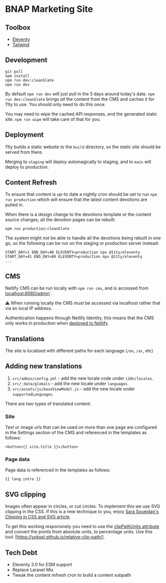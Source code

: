# BNAP Marketing Site

## Toolbox

- [Eleventy](https://11ty.dev)
- [Tailwind](https://tailwindcss.com)

## Development

```
git pull
npm install
npm run dev:cleanSlate
npm run dev
```

By default `npm run dev` will just pull in the 5 days around today's date.
`npm run dev:cleanSlate` brings _all_ the content from the CMS and caches it for 11ty to
use. You should only need to do this once.

You may need to wipe the cached API responses, and the generated static site.
`npm run wipe` will take care of that for you.

## Deployment

11ty builds a static website to the `build` directory, so the static site should be served
from there.

Merging to `staging` will deploy automagically to staging, and to `main` will deploy to
production.

## Content Refresh

To ensure that content is up-to date a nightly cron should be set to run
`npm run production` which will ensure that the latest content devotions are pulled in.

When there is a design change to the devotions template or the content source changes, all
the devotion pages can be rebuilt:

```
npm run production:cleanSlate
```

The system might not be able to handle all the devotions being rebuilt in one go, so the
following can be run on the staging or production server instead:

```
START_DAY=1 END_DAY=40 ELEVENTY=production npx @11ty/eleventy
START_DAY=41 END_DAY=80 ELEVENTY=production npx @11ty/eleventy
...
```

## CMS

Netlify CMS can be run locally with `npm run cms`, and is accessed from
[localhost:8080/admin](http://localhost:8080/admin)`.

⚠️ When running locally the CMS _must_ be accessed via localhost rather that via an local
IP address.

Authentication happens through Netlify Identity, this means that the CMS only works in
production when [deployed to Netlify](https://bioy-marketing.netlify.app/).

## Translations

The site is localised with different paths for each language (`/en`, `/ar`, etc)

## Adding new translations

1. `src/admin/config.yml` - add the new locale code under `i18n/locales`.
2. `src/_data/globals` - add the new locale under `languages`.
3. `src/assets/js/baseViewModel.js` - add the new locale under `supportedLanguages`.

There are two types of translated content:

### Site

Text or image urls that can be used on more than one page are configured in the Settings
section of the CMS and referenced in the templates as follows:

```
<button>{{ site.title }}</button>
```

### Page data

Page data is referenced in the templates as follows:

```
{{ lang.intro }}
```

## SVG clipping

Images often appear in circles, or cut circles. To implement this we use SVG clipping in
the CSS. If this is a new technique to you, enjoy
[Sara Soueidan's Clipping in CSS and SVG article](https://www.sarasoueidan.com/blog/css-svg-clipping/).

To get this working responsively you need to use the
[clipPathUnits attribute](https://www.sarasoueidan.com/blog/css-svg-clipping/#clippathunits)
and convert the points from absolute units, to percentage units. Use this tool:
[https://yoksel.github.io/relative-clip-path/].

## Tech Debt

- Eleventy 3.0 for ESM support
- Replace Laravel Mix
- Tweak the content refresh cron to build a content subpath
